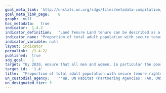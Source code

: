 ```yaml
---
goal_meta_link:	'http://unstats.un.org/sdgs/files/metadata-compilation/Metadata-Goal-1.pdf'
goal_meta_link_page:	8
graph:	null
has_metadata:	true
indicator:	1.4.2
indicator_definition:	"Land Tenure Land tenure can be described as a bundle of rights that individuals and communities have with regard to land, which may include the rights to occupy, to use, to develop, to inherit, and to transfer land. Some of these rights will be held by individuals, some by groups, and others by political entities. This bundle of rights can be broken up, rearranged and passed on to others. The following is the typology: Secure tenure rights or tenure security Tenure security is the right of individuals and groups to effective protection by the state against evictions, i.e. under international law, \the permanent or temporary removal against their will of individuals, families and/communities from the home and/or the land they occupy, without the provision of, and access to, appropriate form of legal or other protection\"". Security of tenure can then be defined as \""an agreement between an individual or group about land and residential property, which is governed and regulated by a legal and administrative framework. A person or household can be said to have secure tenure when they are protected from involuntary removal from their land or residence by the state, except in exceptional circumstances, and then only by means of a known and agreed legal procedure, which must itself be objective, equally applicable, contestable and independent.\"" Perceived tenure security refers to an individual's experience of his/her tenure situation or their estimated probability that their land rights will not be lost as a result of eviction by the state, land owner or other authority, or because of other factors that may cause involuntary relocation or curtail their use of the land, such as threats of land conflicts. Characterizing tenure status is based on four sets of interrelated parameters: \t1. Primary tenure rights on land \t2. Land tenure (rights of occupants on the land) \t3. Occupancy status (of the dwelling unit) \t4. Type of development Legal tenure security refers to the legal status of tenure and its protection backed up by state authority. De facto tenure security is based on the actual control of property, regardless of the legal status in which it is held. It can best be defined by the elements that compose it or contribute to it, such as the length of time of occupation, its socially accepted legitimacy and the level and cohesion of community organization. UNFAO (2003) defines Communally held land is where rights to use resources are held by a community. It refers to situations where rights to use resources are held and controlled by a community. While these rights may include communal rights to pastures and forests, they may also include exclusive private rights to agricultural land and residential plots. Local Communities A group of individuals belonging to the same community residing within or in the same vicinity of a particular parcel, property or natural resource. The community members are co-owners that share exclusive rights and duties, and benefits contribute to the community development. Indigenous land rights Indigenous land rights are rights specific to a particular ethnic group, having evolved through interaction of culture and environment and overseen by authorities whose legitimacy is based on occupation and spiritual ties to the locality. Community land rights Community land rights are collective rights of land ownership, access or use held or exercised in common by members of a community. A community may be designated as a village-based or more geographically dispersed community, or a clan or a lineage. Collective rights A situation where holders of land rights are clearly defined as a group and have the right to exclude others from the enjoyment of those land rights. Collective ownership of a natural resource refers to a situation where the holders of rights to a given natural resource are clearly defined as a collective group, and where they have the right to exclude third parties from the enjoyment of those rights. Common property Common property refers to situations in which entitled beneficiaries hold specified rights in common to specific areas of land, land-based natural resources or other types of property. Property / private property Property signifies dominion or right of use, control and disposition, which one may lawfully exercise over things, objects or land. Property rights Property rights refer to \""a bundle of rights to use, control, and transfer assets, including land. These include the rights to occupy, enjoy and use; to restrict others from entry or use; to dispose, buy or inherit; to develop or improve; to cultivate; to sublet; to realize financial benefits; and to access services in association with land. Open access resources Resources ' including land ' to which everyone has unrestricted access and that are not considered to be the property of anyone. Ecosystem services: Ecosystem services are the benefits people obtain from ecosystems. These include provisioning, regulating, and cultural services that directly affect people and supporting services needed to maintain the other services. Natural resources: The term 'natural resources' refers to oil, minerals, forests, water, and fertile land that occur in nature and can be exploited for economic gain."""
indicator_name:	"Proportion of total adult population with secure tenure rights to land, with  legally recognized documentation and who perceive their rights to land as  secure, by sex and by type of tenure"
indicator_variable:	null
layout:	indicator
permalink:	/1-4-2/
published:	true
sdg_goal:	1
target:	"By 2030, ensure that all men and women, in particular the poor and the  vulnerable, have equal rights to economic resources, as well as access to  basic services, ownership and control over land and other forms of property,  inheritance, natural resources, appropriate new technology and financial  services, including microfinance."
target_id:	'1.4'
title:	"Proportion of total adult population with secure tenure rights to land, with  legally recognized documentation and who perceive their rights to land as  secure, by sex and by type of tenure"
un_custodial_agency:	"'WB, UN Habitat (Partnering Agencies: FAO, UNSD, UN Women, UNEP, IFAD)'"
un_designated_tier:	3
---
```

